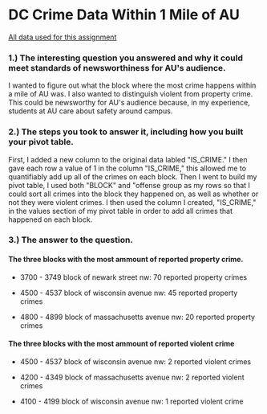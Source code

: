 # DC Crime Data Within 1 Mile of AU

[All data used for this assignment](https://github.com/shmcminn/au-datajour-fall25/blob/master/class3/dc-crimes-AU-mile.csv)

### 1.) The interesting question you answered and why it could meet standards of newsworthiness for AU's audience.

I wanted to figure out what the block where the most crime happens within a mile of AU was. I also wanted to distinguish violent from property crime. This could be newsworthy for AU's audience because, in my experience, students at AU care about safety around campus.

### 2.) The steps you took to answer it, including how you built your pivot table.

First, I added a new column to the original data labled "IS_CRIME." I then gave each row a value of 1 in the column "IS_CRIME," this allowed me to quantifiably add up all of the crimes on each block.
Then I went to build my pivot table, I used both "BLOCK" and "offense group as my rows so that I could sort all crimes into the block they happened on, as well as whether or not they were violent crimes.
I then used the column I created, "IS_CRIME," in the values section of my pivot table in order to add all crimes that happened on each block.

### 3.) The answer to the question.

#### The three blocks with the most ammount of reported property crime.

* 3700 - 3749 block of newark street nw: 70 reported property crimes

* 4500 - 4537 block of wisconsin avenue nw: 45 reported property crimes

* 4800 - 4899 block of massachusetts avenue nw: 20 reported property crimes

#### The three blocks with the most ammount of reported violent crime

* 4500 - 4537 block of wisconsin avenue nw: 2 reported violent crimes

* 4200 - 4349 block of massachusetts avenue nw: 2 reported violent crimes

* 4100 - 4199 block of wisconsin avenue nw: 1 reported violent crime
